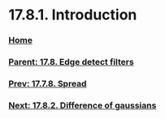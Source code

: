 # 17.8.1. Introduction

### [Home](./00-home.md)
### [Parent: 17.8. Edge detect filters](./17-08-00-edge-detect-filters.md)
### [Prev: 17.7.8. Spread](./17-07-08-spread.md)
### [Next: 17.8.2. Difference of gaussians](./17-08-02-difference-of-gaussians.md)
